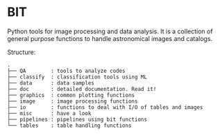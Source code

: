 BIT
===

Python tools for image processing and data analysis.
It is a collection of general purpose functions to handle astronomical images and catalogs.

Structure:
```
.
├── QA        : tools to analyze codes
├── classify  : classification tools using ML
├── data      : data samples
├── doc       : detailed documentation. Read it!
├── graphics  : common plotting functions
├── image     : image processing functions
├── io        : functions to deal with I/O of tables and images
├── misc      : have a look
├── pipelines : pipelines using bit functions
└── tables    : table handling functions
```
